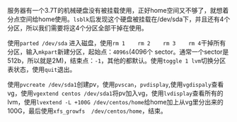 服务器有一个3.7T的机械硬盘没有被挂载使用，正好home空间又不够了，就想着分点空间给home使用。`lsblk`后发现这个硬盘被挂载在/dev/sda下，并且还有4个分区，所以我们需要将这4个分区全部干掉在使用。

使用`parted /dev/sda` 进入磁盘，使用`rm 1	rm 2	rm 3	rm 4`干掉所有分区，输入`mkpart`新建分区，起始点：`4096s`(4096个 sector。通常一个sector是512b，所以就是2M)，结束点：`-1`，其他的都默认。使用`toggle 1 lvm`切换分区表状态，使用`quit`退出。

使用`pvcreate /dev/sda1`创建pv，使用`pvscan`，`pvdisplay`,使用`vgdispaly`查看vg，使用`vgextend centos /dev/sda1`将pv加入vg，使用`lvdisplay`查看所有的lvm，使用`lvextend -L +100G /dev/centos/home`给home加上从vg里分出来的100G，最后使用`xfs_growfs  /dev/centos/home`，结束。

